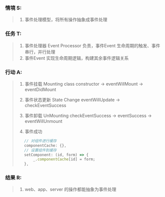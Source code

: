### 情境 S:
> 1. 事件处理模型，将所有操作抽象成事件处理
### 任务 T:  
> 1. 事件处理器 Event Processor 负责，事件Event 生命周期的触发、事件串行，并行处理
> 2. 事件Event 实现生命周期逻辑，构建其余事件逻辑关系
### 行动 A: 
> 1. 事件挂载 Mounting
> class constructor -> eventWillMount -> eventDidMount
>
> 2. 事件状态更新 State Change
> eventWillUpdate -> checkEventSuccess
> 
> 3. 事件卸载 UnMounting
> checkEventSuccess -> eventSuccess -> eventWillUnmount
>
> 3. 事件成功
> ```javascript
>    // 对组件进行缓存
>    componentCache: {},
>    // 设置组件到缓存
>    setComponent: (id, form) => {
>        _.componentCache[id] = form;
>    },
> ```


### 结果 R:
> 1. web、app、server 的操作都能抽象为事件处理
